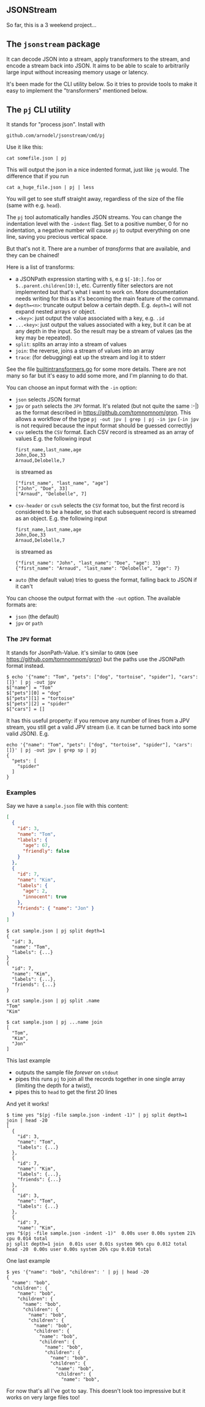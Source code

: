 ## JSONStream

So far, this is a 3 weekend project...

## The `jsonstream` package

It can decode JSON into a stream, apply transformers to the stream, and
encode a stream back into JSON. It aims to be able to scale to arbitrarily
large input without increasing memory usage or latency.

It's been made for the CLI utility below. So it tries to provide tools to
make it easy to implement the "transformers" mentioned below.

## The `pj` CLI utility

It stands for "process json". Install with

```
github.com/arnodel/jsonstream/cmd/pj
```

Use it like this:

```
cat somefile.json | pj
```

This will output the json in a nice indented format, just like `jq` would. The
difference that if you run

```
cat a_huge_file.json | pj | less
```

You will get to see stuff straight away, regardless of the size of the file
(same with e.g. `head`).

The `pj` tool automatically handles JSON streams. You can change the indentation
level with the `-indent` flag. Set to a positive number, 0 for no indentation, a
negative number will cause `pj` to output everything on one line, saving you
precious vertical space.

But that's not it. There are a number of _transforms_ that are available, and
they can be chained!

Here is a list of transforms:

- a JSONPath expression starting with `$`, e.g `$[-10:].foo` or
  `$..parent.children[10:]`, etc.  Currently filter selectors are not
  implemented but that's what I want to work on.  More documentation needs
  writing for this as it's becoming the main feature of the command.
- `depth=<n>`: truncate output below a certain depth. E.g. `depth=1` will not
  expand nested arrays or object.
- `.<key>`: just output the value associated with a key, e.g. `.id`
- `...<key>`: just output the values associated with a key, but it can be at
  any depth in the input. So the result may be a stream of values (as the key
  may be repeated).
- `split`: splits an array into a stream of values
- `join`: the reverse, joins a stream of values into an array
- `trace`: (for debugging) eat up the stream and log it to stderr

See the file [builtintransformers.go](builtintransformers.go) for some more
details. There are not many so far but it's easy to add some more, and I'm
planning to do that.

You can choose an input format with the `-in` option:

- `json` selects JSON format
- `jpv` or `path` selects the `JPV` format. It's related (but not quite the same
  :-|) as the format described in https://github.com/tomnomnom/gron. This allows
  a workflow of the type `pj -out jpv | grep | pj -in jpv` (`-in jpv` is not
  required because the input format should be guessed correctly)
- `csv` selects the `CSV` format.  Each CSV record is streamed as an array of values
  E.g. the following input
  ```
  first_name,last_name,age
  John,Doe,33
  Arnaud,Delobelle,7
  ```
  is streamed as
  ```
  ["first_name", "last_name", "age"]
  ["John", "Doe", 33]
  ["Arnaud", "Delobelle", 7]
  ```
- `csv-header` or `csvh` selects the `CSV` format too, but the first record is considered
  to be a header, so that each subsequent record is streamed as an object.
  E.g. the following input
  ```
  first_name,last_name,age
  John,Doe,33
  Arnaud,Delobelle,7
  ```
  is streamed as
  ```
  {"first_name": "John", "last_name": "Doe", "age": 33} 
  {"first_name": "Arnaud", "last_name": "Delobelle", "age": 7} 
  ```
- `auto` (the default value) tries to guess the format, falling back to JSON if
  it can't

You can choose the output format with the `-out` option.  The available formats
are:

- `json` (the default)
- `jpv` or `path`

### The `JPV` format

It stands for JsonPath-Value.  it's similar to `GRON` (see
https://github.com/tomnomnom/gron) but the paths use the JSONPath format
instead.

```
$ echo '{"name": "Tom", "pets": ["dog", "tortoise", "spider"], "cars": []}' | pj -out jpv
$["name"] = "Tom"
$["pets"][0] = "dog"
$["pets"][1] = "tortoise"
$["pets"][2] = "spider"
$["cars"] = []
```

It has this useful property: if you remove any number of lines from a JPV
stream, you still get a valid JPV stream (i.e. it can be turned back into some
valid JSON).  E.g.

```
echo '{"name": "Tom", "pets": ["dog", "tortoise", "spider"], "cars": []}' | pj -out jpv | grep sp | pj
{
  "pets": [
    "spider"
  ]
}
```

### Examples

Say we have a `sample.json` file with this content:

```json
[
  {
    "id": 3,
    "name": "Tom",
    "labels": {
      "age": 67,
      "friendly": false
    }
  },
  {
    "id": 7,
    "name": "Kim",
    "labels": {
      "age": 2,
      "innocent": true
    },
    "friends": { "name": "Jon" }
  }
]
```

```
$ cat sample.json | pj split depth=1
{
  "id": 3,
  "name": "Tom",
  "labels": {...}
}
{
  "id": 7,
  "name": "Kim",
  "labels": {...},
  "friends": {...}
}
```

```
$ cat sample.json | pj split .name
"Tom"
"Kim"
```

```
$ cat sample.json | pj ...name join
[
  "Tom",
  "Kim",
  "Jon"
]
```

This last example

- outputs the sample file _forever_ on `stdout`
- pipes this runs `pj` to join all the records together in one single array (limiting the depth for a twist),
- pipes this to `head` to get the first 20 lines

And yet it works!

```
$ time yes "$(pj -file sample.json -indent -1)" | pj split depth=1 join | head -20
[
  {
    "id": 3,
    "name": "Tom",
    "labels": {...}
  },
  {
    "id": 7,
    "name": "Kim",
    "labels": {...},
    "friends": {...}
  },
  {
    "id": 3,
    "name": "Tom",
    "labels": {...}
  },
  {
    "id": 7,
    "name": "Kim",
yes "$(pj -file sample.json -indent -1)"  0.00s user 0.00s system 21% cpu 0.014 total
pj split depth=1 join  0.01s user 0.01s system 96% cpu 0.012 total
head -20  0.00s user 0.00s system 26% cpu 0.010 total
```

One last example

```
$ yes '{"name": "bob", "children": ' | pj | head -20
{
  "name": "bob",
  "children": {
    "name": "bob",
    "children": {
      "name": "bob",
      "children": {
        "name": "bob",
        "children": {
          "name": "bob",
          "children": {
            "name": "bob",
            "children": {
              "name": "bob",
              "children": {
                "name": "bob",
                "children": {
                  "name": "bob",
                  "children": {
                    "name": "bob",
```

For now that's all I've got to say. This doesn't look too impressive but it works on very large
files too!

